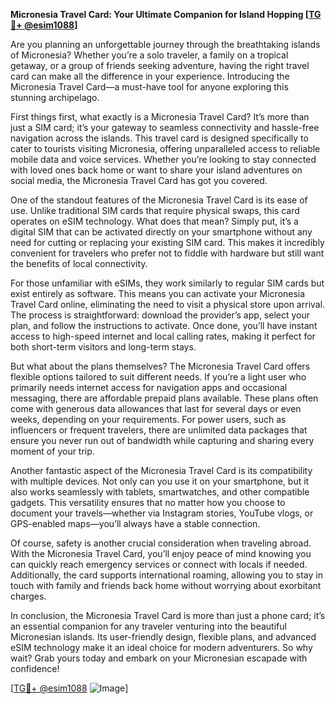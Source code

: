 **Micronesia Travel Card: Your Ultimate Companion for Island Hopping [[TG💪+ @esim1088](https://t.me/s/esim1088)]**

Are you planning an unforgettable journey through the breathtaking islands of Micronesia? Whether you’re a solo traveler, a family on a tropical getaway, or a group of friends seeking adventure, having the right travel card can make all the difference in your experience. Introducing the Micronesia Travel Card—a must-have tool for anyone exploring this stunning archipelago.

First things first, what exactly is a Micronesia Travel Card? It’s more than just a SIM card; it’s your gateway to seamless connectivity and hassle-free navigation across the islands. This travel card is designed specifically to cater to tourists visiting Micronesia, offering unparalleled access to reliable mobile data and voice services. Whether you’re looking to stay connected with loved ones back home or want to share your island adventures on social media, the Micronesia Travel Card has got you covered.

One of the standout features of the Micronesia Travel Card is its ease of use. Unlike traditional SIM cards that require physical swaps, this card operates on eSIM technology. What does that mean? Simply put, it’s a digital SIM that can be activated directly on your smartphone without any need for cutting or replacing your existing SIM card. This makes it incredibly convenient for travelers who prefer not to fiddle with hardware but still want the benefits of local connectivity. 

For those unfamiliar with eSIMs, they work similarly to regular SIM cards but exist entirely as software. This means you can activate your Micronesia Travel Card online, eliminating the need to visit a physical store upon arrival. The process is straightforward: download the provider’s app, select your plan, and follow the instructions to activate. Once done, you’ll have instant access to high-speed internet and local calling rates, making it perfect for both short-term visitors and long-term stays.

But what about the plans themselves? The Micronesia Travel Card offers flexible options tailored to suit different needs. If you’re a light user who primarily needs internet access for navigation apps and occasional messaging, there are affordable prepaid plans available. These plans often come with generous data allowances that last for several days or even weeks, depending on your requirements. For power users, such as influencers or frequent travelers, there are unlimited data packages that ensure you never run out of bandwidth while capturing and sharing every moment of your trip.

Another fantastic aspect of the Micronesia Travel Card is its compatibility with multiple devices. Not only can you use it on your smartphone, but it also works seamlessly with tablets, smartwatches, and other compatible gadgets. This versatility ensures that no matter how you choose to document your travels—whether via Instagram stories, YouTube vlogs, or GPS-enabled maps—you’ll always have a stable connection.

Of course, safety is another crucial consideration when traveling abroad. With the Micronesia Travel Card, you’ll enjoy peace of mind knowing you can quickly reach emergency services or connect with locals if needed. Additionally, the card supports international roaming, allowing you to stay in touch with family and friends back home without worrying about exorbitant charges.

In conclusion, the Micronesia Travel Card is more than just a phone card; it’s an essential companion for any traveler venturing into the beautiful Micronesian islands. Its user-friendly design, flexible plans, and advanced eSIM technology make it an ideal choice for modern adventurers. So why wait? Grab yours today and embark on your Micronesian escapade with confidence! 

[[TG💪+ @esim1088](https://t.me/s/esim1088) ![Image](https://i.postimg.cc/Y0z9fWf4/image.png)]
